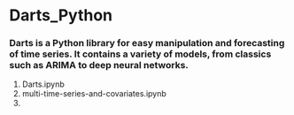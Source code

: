 # Darts_Python

### Darts is a Python library for easy manipulation and forecasting of time series. It contains a variety of models, from classics such as ARIMA to deep neural networks. 
1. Darts.ipynb
2. multi-time-series-and-covariates.ipynb
3. 
